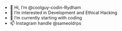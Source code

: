 - 👋 Hi, I’m @coolguy-codin-Rydham
- 👀 I’m interested in Development and Ethical Hacking
- 🌱 I’m currently starting with coding
- 📫 Instagram handle @sameoldrps

<!---
coolguy-codin-Rydham/coolguy-codin-Rydham is a ✨ special ✨ repository because its `README.md` (this file) appears on your GitHub profile.
You can click the Preview link to take a look at your changes.
--->
